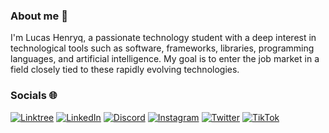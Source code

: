 ### About me 👋
I'm Lucas Henryq, a passionate technology student with a deep interest in technological tools such as software, frameworks, libraries, programming languages, and artificial intelligence. My goal is to enter the job market in a field closely tied to these rapidly evolving technologies.

### Socials 🌐
[![Linktree](https://img.shields.io/badge/linktree-1de9b6?style=for-the-badge&logo=linktree&logoColor=white)](https://linktr.ee/ilogaan)
[![LinkedIn](https://img.shields.io/badge/linkedin-%230077B5.svg?style=for-the-badge&logo=linkedin&logoColor=white)](https://www.linkedin.com/in/lucas-henryq-374776242/)
[![Discord](https://img.shields.io/badge/Discord-%235865F2.svg?style=for-the-badge&logo=discord&logoColor=white)](https://discord.com/invite/KKqFU6qpph)
[![Instagram](https://img.shields.io/badge/Instagram-%23E4405F.svg?style=for-the-badge&logo=Instagram&logoColor=white)](https://www.instagram.com/lucashenryq_)
[![Twitter](https://img.shields.io/badge/Twitter-%231DA1F2.svg?style=for-the-badge&logo=Twitter&logoColor=white)](https://twitter.com/lucashennryq)
[![TikTok](https://img.shields.io/badge/TikTok-%23000000.svg?style=for-the-badge&logo=TikTok&logoColor=white)](https://www.tiktok.com/@lucashenryq)




<!--
**lucashenryq/lucashenryq** is a ✨ _special_ ✨ repository because its `README.md` (this file) appears on your GitHub profile.

Here are some ideas to get you started:

- 🔭 I’m currently working on ...
- 🌱 I’m currently learning ...
- 👯 I’m looking to collaborate on ...
- 🤔 I’m looking for help with ...
- 💬 Ask me about ...
- 📫 How to reach me: ...
- 😄 Pronouns: ...
- ⚡ Fun fact: ...
-->
